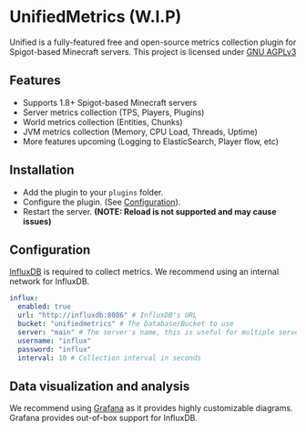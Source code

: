 # UnifiedMetrics (W.I.P)

Unified is a fully-featured free and open-source metrics collection plugin for Spigot-based Minecraft servers.
This project is licensed under [GNU AGPLv3](blob/master/LICENSE)

## Features
- Supports 1.8+ Spigot-based Minecraft servers
- Server metrics collection (TPS, Players, Plugins)
- World metrics collection (Entities, Chunks)
- JVM metrics collection (Memory, CPU Load, Threads, Uptime)
- More features upcoming (Logging to ElasticSearch, Player flow, etc)

## Installation

- Add the plugin to your `plugins` folder.
- Configure the plugin. (See [Configuration](#Configuration)).
- Restart the server. **(NOTE: Reload is not supported and may cause issues)**

## Configuration

[InfluxDB](https://www.influxdata.com/) is required to collect metrics.
We recommend using an internal network for InfluxDB.

```yaml
influx:
  enabled: true
  url: "http://influxdb:8086" # InfluxDB's URL
  bucket: "unifiedmetrics" # The Database/Bucket to use
  server: "main" # The server's name, this is useful for multiple servers
  username: "influx"
  password: "influx"
  interval: 10 # Collection interval in seconds
```

## Data visualization and analysis
We recommend using [Grafana](https://grafana.com/) as it provides highly customizable diagrams.
Grafana provides out-of-box support for InfluxDB.